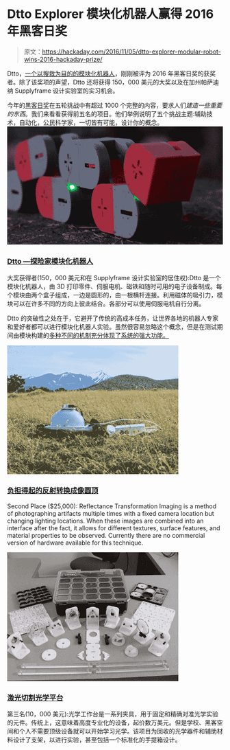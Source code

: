 # Dtto Explorer 模块化机器人赢得 2016 年黑客日奖

> 原文：<https://hackaday.com/2016/11/05/dtto-explorer-modular-robot-wins-2016-hackaday-prize/>

Dtto，[一个以搜救为目的的模块化机器人](https://hackaday.io/project/9976-dtto-explorer-modular-robot)，刚刚被评为 2016 年黑客日奖的获奖者。除了该奖项的声望，Dtto 还将获得 150，000 美元的大奖以及在加州帕萨迪纳 Supplyframe 设计实验室的实习机会。

今年的[黑客日奖](https://hackaday.io/prize)在五轮挑战中有超过 1000 个完整的内容，要求人们*建造一些重要的东西*。我们来看看获得前五名的项目。他们举例说明了五个挑战主题:辅助技术，自动化，公民科学家，一切皆有可能，设计你的概念。![dtto-main-image-cropped](img/6f0ae1ea216a4ebb5a00af3ee616c865.png)

### [Dtto —探险家模块化机器人](https://hackaday.io/project/9976-dtto-explorer-modular-robot)

大奖获得者(150，000 美元和在 Supplyframe 设计实验室的居住权):Dtto 是一个模块化机器人，由 3D 打印零件、伺服电机、磁铁和随时可用的电子设备制成。每个模块由两个盒子组成，一边是圆形的，由一根横杆连接。利用磁体的吸引力，模块可以在许多不同的方向上彼此结合。各部分可以使用伺服电机自行分离。

Dtto 的突破性之处在于，它避开了传统的高成本任务，让世界各地的机器人专家和爱好者都可以进行模块化机器人实验。虽然很容易忽略这个概念，但是在测试期间由模块构建的[多种不同的机制充分体现了系统的强大功能。](https://youtu.be/1elP9JI4qFY)

![imaging-dome-400x300](img/e4e24420fee528f507f057c470cb2a6f.png)

### [负担得起的反射转换成像圆顶](https://hackaday.io/project/11951)

Second Place ($25,000): Reflectance Transformation Imaging is a method of photographing artifacts multiple times with a fixed camera location but changing lighting locations. When these images are combined into an interface after the fact, it allows for different textures, surface features, and material properties to be observed. Currently there are no commercial version of hardware available for this technique.

![laser-cut-optics-bench-400x300](img/1e5b7836ddbe5399c828ab8da7e55966.png)

### [激光切割光学平台](https://hackaday.io/project/10707)

第三名(10，000 美元):光学工作台是一系列夹具，用于固定和精确对准光学实验的元件。传统上，这意味着高度专业化的设备，起价数万美元。但是学校、黑客空间和个人不需要顶级设备就可以开始学习光学。该项目为回收的光学器件和辅助材料设计了支架，以进行实验，甚至包括一个标准化的手提箱设计。
